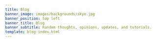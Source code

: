 ```yaml
---
title: Blog
banner_image: images/backgrounds/skye.jpg
banner_position: top left
banner_title: Blog
banner_subtitle: Random thoughts, opinions, updates, and tutorials.
template: blog-index.html
---
```


<!--
Source code for generating the blog index is in _templates/blog-index.html
because it requires access to the rendered HTML content of the posts to
generate the little summaries. These only get rendered after the Markdown
templates are rendered so it can't live here in the Markdown source.
-->
